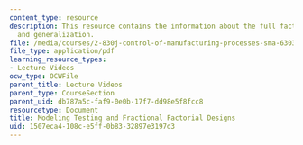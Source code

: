 ```yaml
---
content_type: resource
description: This resource contains the information about the full factorial models
  and generalization.
file: /media/courses/2-830j-control-of-manufacturing-processes-sma-6303-spring-2008/1507eca4108ce5ff0b8332897e3197d3_lecture13.pdf
file_type: application/pdf
learning_resource_types:
- Lecture Videos
ocw_type: OCWFile
parent_title: Lecture Videos
parent_type: CourseSection
parent_uid: db787a5c-faf9-0e0b-17f7-dd98e5f8fcc8
resourcetype: Document
title: Modeling Testing and Fractional Factorial Designs
uid: 1507eca4-108c-e5ff-0b83-32897e3197d3
---
```

